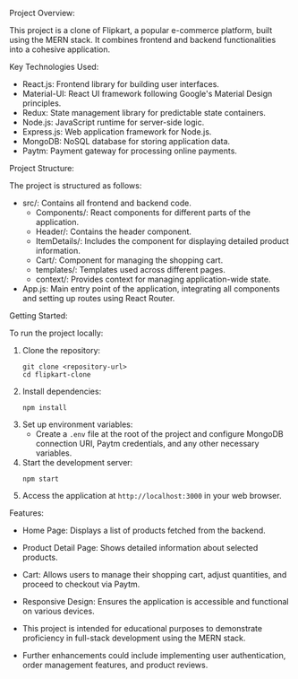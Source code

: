 Project Overview:

This project is a clone of Flipkart, a popular e-commerce platform, built using the MERN stack. It combines frontend and backend functionalities into a cohesive application.

Key Technologies Used:

- React.js: Frontend library for building user interfaces.
- Material-UI: React UI framework following Google's Material Design principles.
- Redux: State management library for predictable state containers.
- Node.js: JavaScript runtime for server-side logic.
- Express.js: Web application framework for Node.js.
- MongoDB: NoSQL database for storing application data.
- Paytm: Payment gateway for processing online payments.

Project Structure:

The project is structured as follows:
- src/: Contains all frontend and backend code.
  - Components/: React components for different parts of the application.
  - Header/: Contains the header component.
  - ItemDetails/: Includes the component for displaying detailed product information.
  - Cart/: Component for managing the shopping cart.
  - templates/: Templates used across different pages.
  - context/: Provides context for managing application-wide state.
- App.js: Main entry point of the application, integrating all components and setting up routes using React Router.

Getting Started:

To run the project locally:
1. Clone the repository:
   ```
   git clone <repository-url>
   cd flipkart-clone
   ```
2. Install dependencies:
   ```
   npm install
   ```
3. Set up environment variables:
   - Create a `.env` file at the root of the project and configure MongoDB connection URI, Paytm credentials, and any other necessary variables.
4. Start the development server:
   ```
   npm start
   ```
5. Access the application at `http://localhost:3000` in your web browser.

Features:

- Home Page: Displays a list of products fetched from the backend.
- Product Detail Page: Shows detailed information about selected products.
- Cart: Allows users to manage their shopping cart, adjust quantities, and proceed to checkout via Paytm.
- Responsive Design: Ensures the application is accessible and functional on various devices.


- This project is intended for educational purposes to demonstrate proficiency in full-stack development using the MERN stack.
- Further enhancements could include implementing user authentication, order management features, and product reviews.

